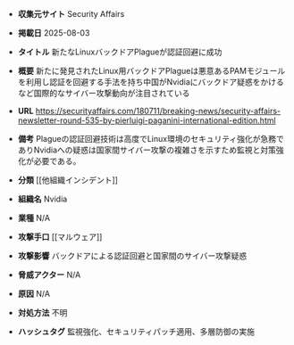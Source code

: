 - **収集元サイト**
Security Affairs

- **掲載日**
2025-08-03

- **タイトル**
新たなLinuxバックドアPlagueが認証回避に成功

- **概要**
新たに発見されたLinux用バックドアPlagueは悪意あるPAMモジュールを利用し認証を回避する手法を持ち中国がNvidiaにバックドア疑惑をかけるなど国際的なサイバー攻撃動向が注目されている

- **URL**
https://securityaffairs.com/180711/breaking-news/security-affairs-newsletter-round-535-by-pierluigi-paganini-international-edition.html

- **備考**
Plagueの認証回避技術は高度でLinux環境のセキュリティ強化が急務でありNvidiaへの疑惑は国家間サイバー攻撃の複雑さを示すため監視と対策強化が必要である。

- **分類**
[[他組織インシデント]]

- **組織名**
Nvidia

- **業種**
N/A

- **攻撃手口**
[[マルウェア]]

- **攻撃影響**
バックドアによる認証回避と国家間のサイバー攻撃疑惑

- **脅威アクター**
N/A

- **原因**
N/A

- **対処方法**
不明

- **ハッシュタグ**
監視強化、セキュリティパッチ適用、多層防御の実施

